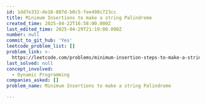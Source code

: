 ```yaml
---
id: 1dd7e332-de10-807d-b0c5-fee498c723cc
title: Minimum Insertions to make a string Palindrome
created_time: 2025-04-22T16:58:00.000Z
last_edited_time: 2025-04-29T21:19:00.000Z
number: null
commit_to_git_hub: 'Yes'
leetcode_problem_list: []
problem_link: >-
  https://leetcode.com/problems/minimum-insertion-steps-to-make-a-string-palindrome/description/
last_solved: null
concept_involved:
  - Dynamic Programming
companies_asked: []
problem_name: Minimum Insertions to make a string Palindrome

---
```

